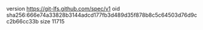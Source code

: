 version https://git-lfs.github.com/spec/v1
oid sha256:666e74a33828b3144adcd177fb3d489d35f878b8c5c64503d76d9cc2b66cc33b
size 11715
